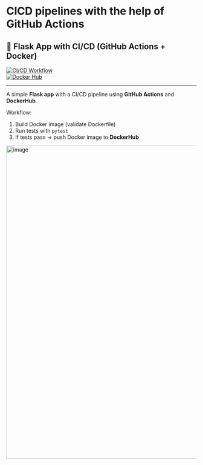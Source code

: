 # CICD pipelines with the help of GitHub Actions
## 🚀 Flask App with CI/CD (GitHub Actions + Docker)

[![CI/CD Workflow](https://github.com/hazradeepmoy/CICDGitHubAction/actions/workflows/cicd.yml/badge.svg)](https://github.com/hazradeepmoy/CICDGitHubAction/actions)  
[![Docker Hub](https://img.shields.io/badge/DockerHub-hazrad123%2Fflasktest--app-blue?logo=docker)](https://hub.docker.com/repository/docker/hazrad123/flasktest-app/general)

---

A simple **Flask app** with a CI/CD pipeline using **GitHub Actions** and **DockerHub**.  

Workflow:
1. Build Docker image (validate Dockerfile)  
2. Run tests with `pytest`  
3. If tests pass → push Docker image to **DockerHub**

<img width="1859" height="827" alt="image" src="https://github.com/user-attachments/assets/cec3b530-b20d-4a32-a1a2-cf8af51d1ae9" />

